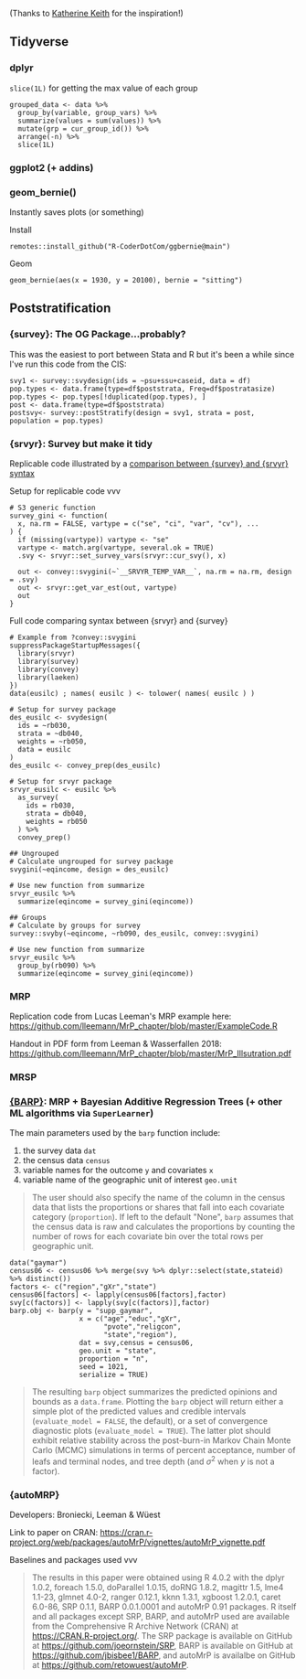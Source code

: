 (Thanks to [Katherine Keith](https://github.com/kakeith) for the inspiration!)

## Tidyverse 

### dplyr 

`slice(1L)` for getting the max value of each group

```
grouped_data <- data %>% 
  group_by(variable, group_vars) %>%
  summarize(values = sum(values)) %>%
  mutate(grp = cur_group_id()) %>% 
  arrange(-n) %>% 
  slice(1L)
```

### ggplot2 (+ addins)

### geom_bernie() 

Instantly saves plots (or something)

Install

```
remotes::install_github("R-CoderDotCom/ggbernie@main")
```

Geom 

```
geom_bernie(aes(x = 1930, y = 20100), bernie = "sitting")
```

## Poststratification  

### {survey}: The OG Package...probably? 

This was the easiest to port between Stata and R but it's been a while since I've run this code from the CIS: 

```
svy1 <- survey::svydesign(ids = ~psu+ssu+caseid, data = df)
pop.types <- data.frame(type=df$poststrata, Freq=df$postratasize)
pop.types <- pop.types[!duplicated(pop.types), ]
post <- data.frame(type=df$poststrata)
postsvy<- survey::postStratify(design = svy1, strata = post, population = pop.types)
```
### {srvyr}: Survey but make it tidy 

Replicable code illustrated by a [comparison between {survey} and {srvyr} syntax](https://rdrr.io/cran/srvyr/f/vignettes/extending-srvyr.Rmd)

Setup for replicable code vvv 

```
# S3 generic function
survey_gini <- function(
  x, na.rm = FALSE, vartype = c("se", "ci", "var", "cv"), ...
) {
  if (missing(vartype)) vartype <- "se"
  vartype <- match.arg(vartype, several.ok = TRUE)
  .svy <- srvyr::set_survey_vars(srvyr::cur_svy(), x)

  out <- convey::svygini(~`__SRVYR_TEMP_VAR__`, na.rm = na.rm, design = .svy)
  out <- srvyr::get_var_est(out, vartype)
  out
}
```

Full code comparing syntax between {srvyr} and {survey} 

```
# Example from ?convey::svygini
suppressPackageStartupMessages({
  library(srvyr)
  library(survey)
  library(convey)
  library(laeken)
})
data(eusilc) ; names( eusilc ) <- tolower( names( eusilc ) )

# Setup for survey package
des_eusilc <- svydesign(
  ids = ~rb030, 
  strata = ~db040,  
  weights = ~rb050, 
  data = eusilc
)
des_eusilc <- convey_prep(des_eusilc)

# Setup for srvyr package
srvyr_eusilc <- eusilc %>% 
  as_survey(
    ids = rb030,
    strata = db040,
    weights = rb050
  ) %>%
  convey_prep()

## Ungrouped
# Calculate ungrouped for survey package
svygini(~eqincome, design = des_eusilc)

# Use new function from summarize
srvyr_eusilc %>% 
  summarize(eqincome = survey_gini(eqincome))

## Groups
# Calculate by groups for survey
survey::svyby(~eqincome, ~rb090, des_eusilc, convey::svygini)

# Use new function from summarize
srvyr_eusilc %>% 
  group_by(rb090) %>%
  summarize(eqincome = survey_gini(eqincome))
```

### MRP 

Replication code from Lucas Leeman's MRP example here: https://github.com/lleemann/MrP_chapter/blob/master/ExampleCode.R 

Handout in PDF form from Leeman & Wasserfallen 2018: https://github.com/lleemann/MrP_chapter/blob/master/MrP_Illsutration.pdf

### MRSP 

### [{BARP}](https://github.com/jbisbee1/BARP/): MRP + Bayesian Additive Regression Trees (+ other ML algorithms via `SuperLearner`)

The main parameters used by the `barp` function include:

1. the survey data `dat`
1. the census data `census`
1. variable names for the outcome `y` and covariates `x`
1. variable name of the geographic unit of interest `geo.unit`

> The user should also specify the name of the column in the census data that lists the proportions or shares that fall into each covariate category (`proportion`). If left to the default "None", `barp` assumes that the census data is raw and calculates the proportions by counting the number of rows for each covariate bin over the total rows per geographic unit.

```
data("gaymar")
census06 <- census06 %>% merge(svy %>% dplyr::select(state,stateid) %>% distinct())
factors <- c("region","gXr","state")
census06[factors] <- lapply(census06[factors],factor)
svy[c(factors)] <- lapply(svy[c(factors)],factor)
barp.obj <- barp(y = "supp_gaymar",
                 x = c("age","educ","gXr",
                       "pvote","religcon",
                       "state","region"),
                 dat = svy,census = census06,
                 geo.unit = "state",
                 proportion = "n",
                 seed = 1021,
                 serialize = TRUE)
```

> The resulting `barp` object summarizes the predicted opinions and bounds as a `data.frame`. Plotting the `barp` object will return either a simple plot of the predicted values and credible intervals (`evaluate_model = FALSE`, the default), or a set of convergence diagnostic plots (`evaluate_model = TRUE`). The latter plot should exhibit relative stability across the post-burn-in Markov Chain Monte Carlo (MCMC) simulations in terms of percent acceptance, number of leafs and terminal nodes, and tree depth (and $\sigma^2$ when $y$ is not a factor).

### {autoMRP} 

Developers: Broniecki, Leeman & Wüest 

Link to paper on CRAN: https://cran.r-project.org/web/packages/autoMrP/vignettes/autoMrP_vignette.pdf

Baselines and packages used vvv 

> The results in this paper were obtained using R 4.0.2 with the dplyr 1.0.2, foreach 1.5.0, doParallel 1.0.15, doRNG 1.8.2, magittr 1.5, lme4 1.1-23, glmnet 4.0-2, ranger 0.12.1, kknn 1.3.1,
xgboost 1.2.0.1, caret 6.0-86, SRP 0.1.1, BARP 0.0.1.0001 and autoMrP 0.91 packages. R
itself and all packages except SRP, BARP, and autoMrP used are available from the Comprehensive R Archive Network (CRAN) at https://CRAN.R-project.org/. The SRP package
is available on GitHub at https://github.com/joeornstein/SRP, BARP is available on
GitHub at https://github.com/jbisbee1/BARP, and autoMrP is availalbe on GitHub at
https://github.com/retowuest/autoMrP.
